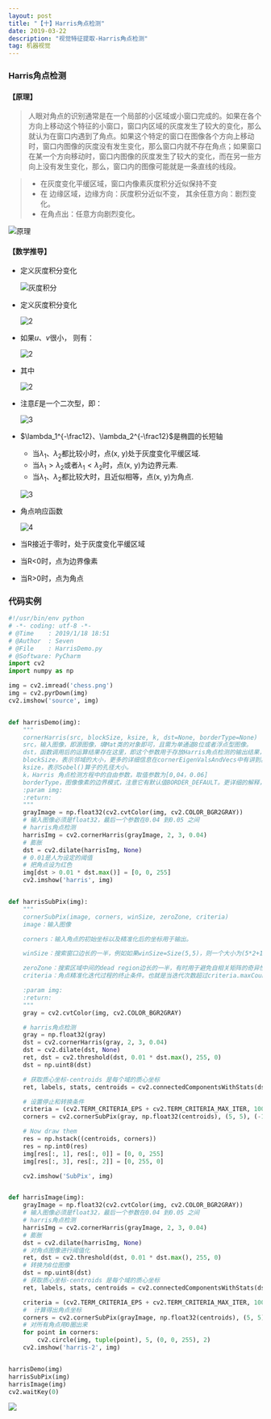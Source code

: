 ```yaml
---
layout: post
title: "【十】Harris角点检测"
date: 2019-03-22
description: "视觉特征提取-Harris角点检测"
tag: 机器视觉
---
```


### Harris角点检测

#### 【原理】

> 人眼对角点的识别通常是在一个局部的小区域或小窗口完成的。如果在各个方向上移动这个特征的小窗口，窗口内区域的灰度发生了较大的变化，那么就认为在窗口内遇到了角点。如果这个特定的窗口在图像各个方向上移动时，窗口内图像的灰度没有发生变化，那么窗口内就不存在角点；如果窗口在某一个方向移动时，窗口内图像的灰度发生了较大的变化，而在另一些方向上没有发生变化，那么，窗口内的图像可能就是一条直线的线段。

> - 在灰度变化平缓区域，窗口内像素灰度积分近似保持不变
> - 在 边缘区域，边缘方向：灰度积分近似不变， 其余任意方向：剧烈变化。
> - 在角点出：任意方向剧烈变化。

![原理](https://eveseven.oss-cn-shanghai.aliyuncs.com/20190118163820.png)

#### 【**数学推导**】

- 定义灰度积分变化

  ![灰度积分](https://eveseven.oss-cn-shanghai.aliyuncs.com/20190118183652.png)

- 定义灰度积分变化

  ![2](https://eveseven.oss-cn-shanghai.aliyuncs.com/20190118183813.png)

- 如果$u、v$很小， 则有：

  ![2](https://eveseven.oss-cn-shanghai.aliyuncs.com/20190118183858.png)

- 其中

  ![2](https://eveseven.oss-cn-shanghai.aliyuncs.com/20190118183922.png)

- 注意$E$是一个二次型，即：

  ![3](https://eveseven.oss-cn-shanghai.aliyuncs.com/20190118184508.png)

- $\lambda_1^{-\frac12}、\lambda_2^{-\frac12}$是椭圆的长短轴

  - 当$\lambda_1、\lambda_2$都比较小时，点(x, y)处于灰度变化平缓区域.
  - 当$\lambda_1>\lambda_2$或者$\lambda_1<\lambda_2$时，点(x, y)为边界元素.
  - 当$\lambda_1、\lambda_2$都比较大时，且近似相等，点(x, y)为角点.

  ![3](https://eveseven.oss-cn-shanghai.aliyuncs.com/20190118184902.png)

- 角点响应函数

  ![4](https://eveseven.oss-cn-shanghai.aliyuncs.com/20190118185002.png)

- 当R接近于零时，处于灰度变化平缓区域

- 当R<0时，点为边界像素

- 当R>0时，点为角点



### 代码实例

```python
#!/usr/bin/env python
# -*- coding: utf-8 -*-
# @Time    : 2019/1/18 18:51
# @Author  : Seven
# @File    : HarrisDemo.py
# @Software: PyCharm
import cv2
import numpy as np

img = cv2.imread('chess.png')
img = cv2.pyrDown(img)
cv2.imshow('source', img)


def harrisDemo(img):
    """
    cornerHarris(src, blockSize, ksize, k, dst=None, borderType=None)
    src，输入图像，即源图像，填Mat类的对象即可，且需为单通道8位或者浮点型图像。
    dst，函数调用后的运算结果存在这里，即这个参数用于存放Harris角点检测的输出结果，和源图片有一样的尺寸和类型。
    blockSize，表示邻域的大小，更多的详细信息在cornerEigenValsAndVecs中有讲到。
    ksize，表示Sobel()算子的孔径大小。
    k，Harris 角点检测方程中的自由参数，取值参数为[0,04，0.06]
    borderType，图像像素的边界模式，注意它有默认值BORDER_DEFAULT。更详细的解释，参考borderInterpolate函数。
    :param img:
    :return:
    """
    grayImage = np.float32(cv2.cvtColor(img, cv2.COLOR_BGR2GRAY))
    # 输入图像必须是float32，最后一个参数在0.04 到0.05 之间
    # harris角点检测
    harrisImg = cv2.cornerHarris(grayImage, 2, 3, 0.04)
    # 膨胀
    dst = cv2.dilate(harrisImg, None)
    # 0.01是人为设定的阈值
    # 把角点设为红色
    img[dst > 0.01 * dst.max()] = [0, 0, 255]
    cv2.imshow('harris', img)


def harrisSubPix(img):
    """
    cornerSubPix(image, corners, winSize, zeroZone, criteria)
    image：输入图像

    corners：输入角点的初始坐标以及精准化后的坐标用于输出。

    winSize：搜索窗口边长的一半，例如如果winSize=Size(5,5)，则一个大小为(5*2+1)*(5*2+1)=11*11的搜索窗口将被使用。

    zeroZone：搜索区域中间的dead region边长的一半，有时用于避免自相关矩阵的奇异性。如果值设为(-1,-1)则表示没有这个区域。
    criteria：角点精准化迭代过程的终止条件。也就是当迭代次数超过criteria.maxCount，或者角点位置变化小于criteria.epsilon时，停止迭代过程。

    :param img:
    :return:
    """
    gray = cv2.cvtColor(img, cv2.COLOR_BGR2GRAY)

    # harris角点检测
    gray = np.float32(gray)
    dst = cv2.cornerHarris(gray, 2, 3, 0.04)
    dst = cv2.dilate(dst, None)
    ret, dst = cv2.threshold(dst, 0.01 * dst.max(), 255, 0)
    dst = np.uint8(dst)

    # 获取质心坐标-centroids 是每个域的质心坐标
    ret, labels, stats, centroids = cv2.connectedComponentsWithStats(dst)

    # 设置停止和转换条件
    criteria = (cv2.TERM_CRITERIA_EPS + cv2.TERM_CRITERIA_MAX_ITER, 100, 0.001)
    corners = cv2.cornerSubPix(gray, np.float32(centroids), (5, 5), (-1, -1), criteria)

    # Now draw them
    res = np.hstack((centroids, corners))
    res = np.int0(res)
    img[res[:, 1], res[:, 0]] = [0, 0, 255]
    img[res[:, 3], res[:, 2]] = [0, 255, 0]

    cv2.imshow('SubPix', img)


def harrisImage(img):
    grayImage = np.float32(cv2.cvtColor(img, cv2.COLOR_BGR2GRAY))
    # 输入图像必须是float32，最后一个参数在0.04 到0.05 之间
    # harris角点检测
    harrisImg = cv2.cornerHarris(grayImage, 2, 3, 0.04)
    # 膨胀
    dst = cv2.dilate(harrisImg, None)
    # 对角点图像进行阈值化
    ret, dst = cv2.threshold(dst, 0.01 * dst.max(), 255, 0)
    # 转换为8位图像
    dst = np.uint8(dst)
    # 获取质心坐标-centroids 是每个域的质心坐标
    ret, labels, stats, centroids = cv2.connectedComponentsWithStats(dst)

    criteria = (cv2.TERM_CRITERIA_EPS + cv2.TERM_CRITERIA_MAX_ITER, 100, 0.001)
    #  计算得出角点坐标
    corners = cv2.cornerSubPix(grayImage, np.float32(centroids), (5, 5), (-1, -1), criteria)
    # 对所有角点用0圈出来
    for point in corners:
        cv2.circle(img, tuple(point), 5, (0, 0, 255), 2)
    cv2.imshow('harris-2', img)


harrisDemo(img)
harrisSubPix(img)
harrisImage(img)
cv2.waitKey(0)
```

![](https://eveseven.oss-cn-shanghai.aliyuncs.com/20190322214936.png)

